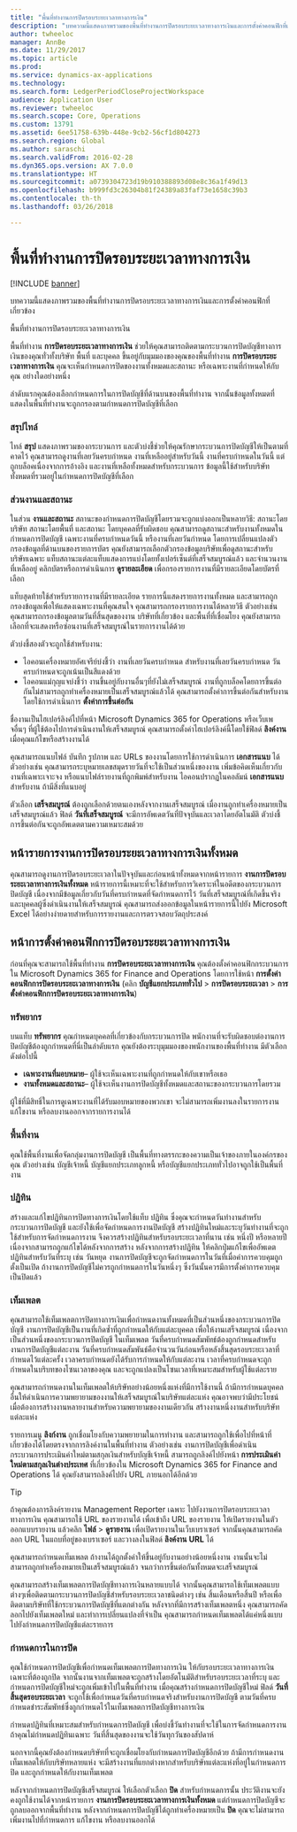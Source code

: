 ```yaml
---
title: "พื้นที่ทำงานการปิดรอบระยะเวลาทางการเงิน"
description: "บทความนี้แสดงภาพรวมของพื้นที่ทำงานการปิดรอบระยะเวลาทางการเงินและการตั้งค่าคอนฟิกที่เกี่ยวข้อง"
author: twheeloc
manager: AnnBe
ms.date: 11/29/2017
ms.topic: article
ms.prod: 
ms.service: dynamics-ax-applications
ms.technology: 
ms.search.form: LedgerPeriodCloseProjectWorkspace
audience: Application User
ms.reviewer: twheeloc
ms.search.scope: Core, Operations
ms.custom: 13791
ms.assetid: 6ee51758-639b-448e-9cb2-56cf1d804273
ms.search.region: Global
ms.author: saraschi
ms.search.validFrom: 2016-02-28
ms.dyn365.ops.version: AX 7.0.0
ms.translationtype: HT
ms.sourcegitcommit: a0739304723d19b910388893d08e8c36a1f49d13
ms.openlocfilehash: b999fd3c26304b81f24389a83faf73e1658c39b3
ms.contentlocale: th-th
ms.lasthandoff: 03/26/2018

---
```


# <a name="financial-period-close-workspace"></a>พื้นที่ทำงานการปิดรอบระยะเวลาทางการเงิน

[!INCLUDE [banner](../includes/banner.md)]

บทความนี้แสดงภาพรวมของพื้นที่ทำงานการปิดรอบระยะเวลาทางการเงินและการตั้งค่าคอนฟิกที่เกี่ยวข้อง

พื้นที่ทำงานการปิดรอบระยะเวลาทางการเงิน

พื้นที่ทำงาน **การปิดรอบระยะเวลาทางการเงิน** ช่วยให้คุณสามารถติดตามกระบวนการปิดบัญชีทางการเงินของคุณทั่วทั้งบริษัท พื้นที่ และบุคคล ขึ้นอยู่กับมุมมองของคุณของพื้นที่ทำงาน **การปิดรอบระยะเวลาทางการเงิน** คุณจะเห็นกำหนดการปิดของงานทั้งหมดและสถานะ หรือเฉพาะงานที่กำหนดให้กับคุณ อย่างใดอย่างหนึ่ง 

ลำดับแรกคุณต้องเลือกกำหนดการในการปิดบัญชีที่ด้านบนของพื้นที่ทำงาน จากนั้นข้อมูลทั้งหมดที่แสดงในพื้นที่ทำงานจะถูกกรองตามกำหนดการปิดบัญชีที่เลือก

### <a name="summary-tiles"></a>สรุปไทล์

ไทล์ **สรุป** แสดงภาพรวมของกระบวนการ และตัวบ่งชี้ช่วยให้คุณรักษากระบวนการปิดบัญชีให้เป็นตามที่คาดไว้ คุณสามารถดูงานที่เลยวันครบกำหนด งานที่เหลืออยู่สำหรับวันนี้ งานที่ครบกำหนดในวันนี้ แต่ถูกบล็อคเนื่องจากการอ้างอิง และงานที่เหลือทั้งหมดสำหรับกระบวนการ ข้อมูลนี้ใช้สำหรับบริษัททั้งหมดที่รวมอยู่ในกำหนดการปิดบัญชีที่เลือก

### <a name="tasks-and-status-section"></a>ส่วนงานและสถานะ

ในส่วน **งานและสถานะ** สถานะของกำหนดการปิดบัญชีโดยรวมจะถูกแบ่งออกเป็นหลายวิธี: สถานะโดยบริษัท สถานะโดยพื้นที่ และสถานะ โดยบุคคลที่รับผิดชอบ คุณสามารถดูสถานะสำหรับงานทั้งหมดในกำหนดการปิดบัญชี เฉพาะงานที่ครบกำหนดวันนี้ หรืองานที่เลยวันกำหนด โดยการเปลี่ยนแปลงตัวกรองข้อมูลที่ด้านบนของรายการบัตร คุณยังสามารถเลือกตัวกรองข้อมูลบริษัทเพื่อดูสถานะสำหรับบริษัทเฉพาะ แท็บสถานะแต่ละแท็บแสดงการแบ่งโดยทั้งเปอร์เซ็นต์ที่เสร็จสมบูรณ์แล้ว และจำนวนงานที่เหลืออยู่ คลิกบัตรหรือการดำเนินการ **ดูรายละเอียด** เพื่อกรองรายการงานที่มีรายละเอียดโดยบัตรที่เลือก 

แท็บสุดท้ายใช้สำหรับรายการงานที่มีรายละเอียด รายการนี้แสดงรายการงานทั้งหมด และสามารถถูกกรองข้อมูลเพื่อให้แสดงเฉพาะงานที่คุณสนใจ คุณสามารถกรองรายการงานได้หลายวิธี ตัวอย่างเช่น คุณสามารถกรองข้อมูลตามวันที่สิ้นสุดของงาน บริษัทที่เกี่ยวข้อง และพื้นที่ที่เชื่อมโยง คุณยังสามารถเลือกที่จะแสดงหรือซ่อนงานที่เสร็จสมบูรณ์ในรายการงานได้ด้วย 

ตัวบ่งชี้สองตัวจะถูกใช้สำหรับงาน:

-   ไอคอนเครื่องหมายอัศเจรีย์บ่งชี้ว่า งานที่เลยวันครบกำหนด สำหรับงานที่เลยวันครบกำหนด วันครบกำหนดจะถูกเน้นเป็นสีแดงด้วย
-   ไอคอนแม่กุญแจบ่งชี้ว่า งานขึ้นอยู่กับงานอื่นๆที่ยังไม่เสร็จสมบูรณ์ งานที่ถูกบล็อคโดยการขึ้นต่อกันไม่สามารถถูกทำเครื่องหมายเป็นเสร็จสมบูรณ์แล้วได้ คุณสามารถตั้งค่าการขึ้นต่อกันสำหรับงานโดยใช้การดำเนินการ **ตั้งค่าการขึ้นต่อกัน**

ชื่องานเป็นไฮเปอร์ลิงค์ไปที่หน้า Microsoft Dynamics 365 for Operations หรือเว็บเพจอื่นๆ ที่ผู้ใช้ต้องไปการดำเนินงานให้เสร็จสมบูรณ์ คุณสามารถตั้งค่าไฮเปอร์ลิงค์นี้โดยใช้ฟิลด์ **ลิงค์งาน** เมื่อคุณแก้ไขหรือสร้างงานได้ 

คุณสามารถแนบไฟล์ บันทึก รูปภาพ และ URLs ของงานโดยการใช้การดำเนินการ **เอกสารแนบ** ได้ ตัวอย่างเช่น คุณสามารถระบุหมายเลขสมุดรายวันที่จะใช้เป็นส่วนหนึ่งของงาน เพิ่มข้อคิดเห็นเกี่ยวกับงานที่เฉพาะเจาะจง หรือแนบไฟล์รายงานที่ถูกพิมพ์สำหรับงาน ไอคอนปรากฏในคอลัมน์ **เอกสารแนบ** สำหรับงาน ถ้ามีสิ่งที่แนบอยู่ 

ตัวเลือก **เสร็จสมบูรณ์** ต้องถูกเลือกด้วยตนเองหลังจากงานเสร็จสมบูรณ์ เมื่องานถูกทำเครื่องหมายเป็นเสร็จสมบูรณ์แล้ว ฟิลด์ **วันที่เสร็จสมบูรณ์** จะมีการอัพเดตวันที่ปัจจุบันและเวลาโดยอัตโนมัติ ตัวบ่งชี้การขึ้นต่อกันจะถูกอัพเดตตามความเหมาะสมด้วย

## <a name="all-financial-period-close-tasks-list-page"></a>หน้ารายการงานการปิดรอบระยะเวลาทางการเงินทั้งหมด
คุณสามารถดูงานการปิดรอบระยะเวลาในปัจจุบันและก่อนหน้าทั้งหมดจากหน้ารายการ **งานการปิดรอบระยะเวลาทางการเงินทั้งหมด** หน้ารายการนี้เหมาะที่จะใช้สำหรับการวิเคราะห์ในอดีตของกระบวนการปิดบัญชี เนื่องจากมีข้อมูลเกี่ยวกับวันที่ครบกำหนดที่จัดกำหนดการไว้ วันที่เสร็จสมบูรณ์ที่เกิดขึ้นจริง และบุคคลผู้ซึ่งดำเนินงานให้เสร็จสมบูรณ์ คุณสามารถส่งออกข้อมูลในหน้ารายการนี้ไปยัง Microsoft Excel ได้อย่างง่ายดายสำหรับการรายงานและการตรวจสอบวัตถุประสงค์

## <a name="financial-period-close-configuration-page"></a>หน้าการตั้งค่าคอนฟิกการปิดรอบระยะเวลาทางการเงิน
ก่อนที่คุณจะสามารถใช้พื้นที่ทำงาน **การปิดรอบระยะเวลาทางการเงิน** คุณต้องตั้งค่าคอนฟิกกระบวนการใน Microsoft Dynamics 365 for Finance and Operations โดยการใช้หน้า **การตั้งค่าคอนฟิกการปิดรอบระยะเวลาทางการเงิน** (คลิก **บัญชีแยกประเภททั่วไป** &gt; **การปิดรอบระยะเวลา** &gt; **การตั้งค่าคอนฟิกการปิดรอบระยะเวลาทางการเงิน**)

### <a name="resources"></a>ทรัพยากร

บนแท็บ **ทรัพยากร** คุณกำหนดบุคคลที่เกี่ยวข้องกับกระบวนการปิด พนักงานที่จะรับผิดชอบต่องานการปิดบัญชีต้องถูกกำหนดที่นี่เป็นลำดับแรก คุณยังต้องระบุมุมมองของพนักงานของพื้นที่ทำงาน มีตัวเลือกดังต่อไปนี้

-   **เฉพาะงานที่มอบหมาย**– ผู้ใช้จะเห็นเฉพาะงานที่ถูกกำหนดให้กับเขาหรือเธอ
-   **งานทั้งหมดและสถานะ**– ผู้ใช้จะเห็นงานการปิดบัญชีทั้งหมดและสถานะของกระบวนการโดยรวม

ผู้ใช้ที่มีสิทธิ์ในการดูเฉพาะงานที่ได้รับมอบหมายของพวกเขา จะไม่สามารถเพิ่มงานลงในรายการงาน แก้ไขงาน หรือลบงานออกจากรายการงานได้

### <a name="task-areas"></a>พื้นที่งาน

คุณใช้พื้นที่งานเพื่อจัดกลุ่มงานการปิดบัญชี เป็นพื้นที่ทางตรรกะของความเป็นเจ้าของภายในองค์กรของคุณ ตัวอย่างเช่น บัญชีเจ้าหนี้ บัญชีแยกประเภทลูกหนี้ หรือบัญชีแยกประเภททั่วไปอาจถูกใช้เป็นพื้นที่งาน

### <a name="calendars"></a>ปฏิทิน

สร้างและแก้ไขปฏิทินการปิดทางการเงินโดยใช้แท็บ ปฏิทิน ซึ่งคุณจะกำหนดวันทำงานสำหรับกระบวนการปิดบัญชี และยังใช้เพื่อจัดกำหนดการงานปิดบัญชี  สร้างปฏิทินใหม่และระบุวันทำงานที่จะถูกใช้สำหรับการจัดกำหนดการงาน  จึงควรสร้างปฏิทินสำหรับรอบระยะเวลาที่นาน เช่น หนึ่งปี หรือหลายปี เนื่องจากสามารถถูกแก้ไขได้หลังจากการสร้าง  หลังจากการสร้างปฏิทิน ให้คลิกปุ่มแก้ไขเพื่ออัพเดตปฏิทินสำหรับวันที่ระบุ เช่น วันหยุด  งานการปิดบัญชีจะถูกจัดกำหนดการในวันที่เมื่อค่าการควบคุมถูกตั้งเป็นเปิด  ถ้างานการปิดบัญชีไม่ควรถูกกำหนดการในวันหนึ่งๆ ซึ่งวันนั้นควรมีการตั้งค่าการควบคุมเป็นปิดแล้ว

### <a name="templates"></a>เท็มเพลต

คุณสามารถใช้เท็มเพลตการปิดทางการเงินเพื่อกำหนดงานทั้งหมดที่เป็นส่วนหนึ่งของกระบวนการปิดบัญชี งานการปิดบัญชีเป็นงานที่เกิดซ้ำที่ถูกกำหนดให้กับแต่ละบุคคล เพื่อให้งานเสร็จสมบูรณ์ เนื่องจากเป็นส่วนหนึ่งของกระบวนการปิดบัญชี ในเท็มเพลต วันที่ครบกำหนดสัมพัทธ์ต้องถูกกำหนดสำหรับงานการปิดบัญชีแต่ละงาน วันที่ครบกำหนดสัมพันธ์คือจำนวนวันก่อนหรือหลังสิ้นสุดรอบระยะเวลาที่กำหนดไว้แต่ละครั้ง เวลาครบกำหนดยังได้รับการกำหนดให้กับแต่ละงาน เวลาที่ครบกำหนดจะถูกกำหนดในบริบทของโซนเวลาของคุณ และจะถูกแปลงเป็นโซนเวลาที่เหมาะสมสำหรับผู้ใช้แต่ละราย 

คุณสามารถกำหนดงานในเท็มเพลตให้บริษัทอย่างน้อยหนึ่งแห่งที่มีการใช้งานนี้ ถ้ามีการกำหนดบุคคลอื่นให้ดำเนินการความพยายามของงานให้เสร็จสมบูรณ์ในบริษัทแต่ละแห่ง คุณอาจพบว่ามีประโยชน์เมื่อต้องการสร้างงานหลายงานสำหรับความพยายามของงานเดียวกัน สร้างงานหนึ่งงานสำหรับบริษัทแต่ละแห่ง 

รายการเมนู **ลิงก์งาน** ถูกเชื่อมโยงกับความพยายามในการทำงาน และสามารถถูกใช้เพื่อไปที่หน้าที่เกี่ยวข้องได้โดยตรงจากการลิงค์งานในพื้นที่ทำงาน ตัวอย่างเช่น งานการปิดบัญชีเพื่อดำเนินกระบวนการประเมินค่าใหม่ตามสกุลเงินสำหรับบัญชีเจ้าหนี้ สามารถถูกลิงค์ไปยังหน้า **การประเมินค่าใหม่ตามสกุลเงินต่างประเทศ** ที่เกี่ยวข้องใน Microsoft Dynamics 365 for Finance and Operations ได้ คุณยังสามารถลิงค์ไปยัง URL ภายนอกได้อีกด้วย 

> [!TIP]
> ถ้าคุณต้องการลิงค์รายงาน Management Reporter เฉพาะ ไปยังงานการปิดรอบระยะเวลาทางการเงิน คุณสามารถใช้ URL ของรายงานได้ เพื่อเข้าถึง URL ของรายงาน ให้เปิดรายงานในตัวออกแบบรายงาน แล้วคลิก **ไฟล์** &gt; **ดูรายงาน** เพื่อเปิดรายงานในเว็บเบราเซอร์ จากนั้นคุณสามารถคัดลอก URL ในแถบที่อยู่ของเบราเซอร์ และวางลงในฟิลด์ **ลิงค์งาน** **URL** ได้ 

คุณสามารถกำหนดเท็มเพลต ถ้างานได้ถูกตั้งค่าให้ขึ้นอยู่กับงานอย่างน้อยหนึ่งงาน งานนั้นจะไม่สามารถถูกทำเครื่องหมายเป็นเสร็จสมบูรณ์แล้ว จนกว่าการขึ้นต่อกันทั้งหมดจะเสร็จสมบูรณ์ 

คุณสามารถสร้างเท็มเพลตการปิดบัญชีทางการเงินหลายแบบได้ จากนั้นคุณสามารถใช้เท็มเพลตแบบต่างๆเพื่อติดตามกระบวนการปิดบัญชีสำหรับรอบระยะเวลาชนิดต่างๆ เช่น สิ้นเดือนหรือสิ้นปี หรือเพื่อติดตามบริษัทที่ใช้กระบวนการปิดบัญชีที่แตกต่างกัน หลังจากที่มีการสร้างเท็มเพลตหนึ่ง คุณสามารถคัดลอกไปยังเท็มเพลตใหม่ และทำการเปลี่ยนแปลงที่จำเป็น คุณสามารถกำหนดเท็มเพลตได้แค่หนึ่งแบบไปยังกำหนดการปิดบัญชีแต่ละรายการ

### <a name="closing-schedules"></a>กำหนดการในการปิด

คุณใช้กำหนดการปิดบัญชีเพื่อกำหนดเท็มเพลตการปิดทางการเงิน ให้กับรอบระยะเวลาทางการเงินเฉพาะที่ต้องถูกปิด จากนั้นงานจากเท็มเพลตจะถูกสร้างโดยอัตโนมัติสำหรับรอบระยะเวลาที่ระบุ และกำหนดการปิดบัญชีใหม่จะถูกเพิ่มเข้าไปในพื้นที่ทำงาน เมื่อคุณสร้างกำหนดการปิดบัญชีใหม่ ฟิลด์ **วันที่สิ้นสุดรอบระยะเวลา** จะถูกใช้เพื่อกำหนดวันที่ครบกำหนดจริงสำหรับงานการปิดบัญชี ตามวันที่ครบกำหนดชำระสัมพัทธ์ซึ่งถูกกำหนดไว้ในเท็มเพลตการปิดบัญชีทางการเงิน 

กำหนดปฏิทินที่เหมาะสมสำหรับกำหนดการปิดบัญชี เพื่อบ่งชี้วันทำงานที่จะใช้ในการจัดกำหนดการงาน ถ้าคุณไม่กำหนดปฏิทินเฉพาะ วันที่สิ้นสุดของงานจะใช้วันทุกวันของสัปดาห์ 

นอกจากนี้คุณยังต้องกำหนดบริษัทที่จะถูกเชื่อมโยงกับกำหนดการปิดบัญชีอีกด้วย ถ้ามีการกำหนดงานเท็มเพลตให้กับบริษัทหลายแห่ง จะมีสร้างงานที่แยกต่างหากสำหรับบริษัทแต่ละแห่งที่อยู่ในกำหนดการปิด และถูกกำหนดให้กับงานเท็มเพลต 

หลังจากกำหนดการปิดบัญชีเสร็จสมบูรณ์ ให้เลือกตัวเลือก **ปิด** สำหรับกำหนดการนั้น ประวัติงานจะยังคงถูกใช้งานได้จากหน้ารายการ **งานการปิดรอบระยะเวลาทางการเงินทั้งหมด** แต่กำหนดการปิดบัญชีจะถูกลบออกจากพื้นที่ทำงาน หลังจากกำหนดการปิดบัญชีได้ถูกทำเครื่องหมายเป็น **ปิด** คุณจะไม่สามารถเพิ่มงานไปที่กำหนดการ แก้ไขงาน หรือลบงานออกได้




